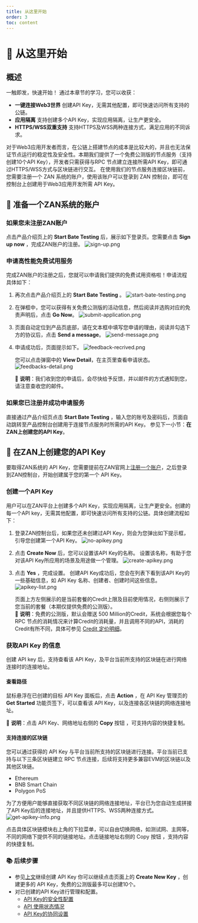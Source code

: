 ```yaml
---
title: 从这里开始
order: 3
toc: content
---
```


# 🚀 从这里开始

## 概述
一触即发，快速开始！
通过本章节的学习，您可以收获：
- **一键连接Web3世界**
   创建API Key，无需其他配置，即可快速访问所有支持的公链。
- **应用隔离**
   支持创建多个API Key，实现应用隔离，让生产更安全。
- **HTTPS/WSS双重支持**
   支持HTTPS及WSS两种连接方式，满足应用的不同诉求。

对于Web3应用开发者而言，在公链上搭建节点的成本是比较大的，并且也无法保证节点运行的稳定性及安全性。本期我们提供了一个免费公测版的节点服务（支持创建10个API Key），开发者只需获得与RPC 节点建立连接所需API Key，即可通过HTTPS/WSS方式与区块链进行交互。
在使用我们的节点服务连接区块链前，您需要注册一个 ZAN 系统的账户，使用该账户可以登录到 ZAN 控制台，即可在控制台上创建用于Web3应用开发所需 API Key。

## 🔏 准备一个ZAN系统的账户

### 如果您未注册ZAN账户
点击产品介绍页上的 **Start Bate Testing** 后，展示如下登录页。您需要点击 **Sign up now** ，完成ZAN账户的注册。
![sign-up.png](./images/sign-up.png)

### 申请高性能免费试用服务
完成ZAN账户的注册之后，您就可以申请我们提供的免费试用资格啦！申请流程具体如下：
1. 再次点击产品介绍页上的 **Start Bate Testing** 。
   ![start-bate-testing.png](./images/start-bate-testing.png)

2. 在弹框中，您可以获得有关免费公测版的活动信息，然后阅读并选购对应的免责声明后，点击 **Go Now**。
   ![submit-application.png](./images/submit-application.png)

3. 页面自动定位到产品页底部，请在文本框中填写您申请的理由，阅读并勾选下方的协议后，点击 **Send a message**。
   ![send-message.png](./images/send-message.png)

4. 申请成功后，页面提示如下。
   ![feedback-recrived.png](./images/feedback-recrived.png)

   您可以点击弹窗中的 **View Detail**，在主页里查看申请状态。
   ![feedbacks-detail.png](./images/feedbacks-detail.png)

   <Alert type="info">
   📘 <b>说明</b>：我们收到您的申请后，会尽快给予反馈，并以邮件的方式通知到您，请注意查收您的邮件。
   </Alert>


### 如果您已注册并成功申请服务
直接通过产品介绍页点击 **Start Bate Testing** ，输入您的账号及密码后，页面自动跳转至产品控制台创建用于连接节点服务时所需的API Key。
参见下一小节：**在ZAN上创建您的API Key**。

## 🔑 在ZAN上创建您的API Key

要取得ZAN系统的 API Key，您需要提前在ZAN官网上[注册一个账户](#-准备一个zan系统的账户)，之后登录到ZAN控制台，开始创建属于您的第一个 API Key。

### 创建一个API Key

用户可以在ZAN平台上创建多个API Key，实现应用隔离，让生产更安全。创建的每一个API key，无需其他配置，即可快速访问所有支持的公链。具体创建流程如下：

1. 登录ZAN控制台后，如果您还未创建过API Key，则会为您弹出如下提示框，引导您创建第一个API Key。
   ![no-apikey.png](./images/no-apikey.png)

2. 点击 **Create Now** 后，您可以设置该API Key的名称。
   设置该名称，有助于您对该API Key所应用的场景及用途做一个管理。
   ![create-apikey.png](./images/create-apikey.png)

3. 点击 **Yes** ，完成设置。
   创建API Key成功后，您会在列表下看到该API Key的一些基础信息，如 API Key 名称、创建者、创建时间这些信息。
   ![apikey-list.png](./images/apikey-list.png)

   页面上方左侧展示的是当前套餐的Credit上限及目前使用情况，右侧则展示了您当前的套餐（本期仅提供免费的公测版）。<br>
   <Alert type="info">
📘 <b>说明</b>：免费的公测版，默认会赠送 500 Million的Credit，系统会根据您每个RPC 节点的消耗情况来计算Credit的消耗量，并且调用不同的API，消耗的Credit有所不同，具体可参见 <span><a href="/zh-CN/guide/esource-pricing#credit-定价明细">Credit 定价明细</a></span>。	
   </Alert>

### 获取API Key 的信息
创建 API key 后，支持查看该 API Key，及平台当前所支持的区块链在进行网络连接时的连接地址。

#### 查看路径
鼠标悬浮在已创建的目标 API Key 面板后，点击 **Action** ，在 API Key 管理页的 **Get Started** 功能页签下，可以查看该 API Key，以及连接各区块链的网络连接地址。

<Alert type="info">

📘 <b>说明</b>：点击 API Key、网络地址右侧的 <b>Copy</b> 按钮 ，可支持内容的快捷复制。

</Alert>

#### 支持连接的区块链
您可以通过获得的 API Key 与平台当前所支持的区块链进行连接。平台当前已支持与以下三条区块链建立 RPC 节点连接，后续将支持更多兼容EVM的区块链以及其他区块链。
- Ethereum
- BNB Smart Chain
- Polygon PoS

为了方便用户能够直接获取不同区块链的网络连接地址，平台已为您自动生成拼接了API Key后的连接地址，并且提供HTTPS、WSS两种连接方式。
![get-apikey-info.png](./images/get-apikey-info.png)

点击具体区块链模块右上角的下拉菜单，可以自由切换网络，如测试网、主网等，不同的网络下提供不同的链接地址。点击链接地址右侧的 Copy 按钮 ，支持内容的快捷复制。

### 📚 后续步骤
- 参见[上文](#创建一个api-key)继续创建 API Key
  你可以继续点击页面上的 **Create New Key** ，创建更多的 API Key，免费的公测版最多可以创建10个。
- 对已创建的API Key进行管理和配置。
  - [API Key的安全性配置](/zh-CN/guide/configuring-security-settings-for-api-keys)
  - [API 使用状态情况](/zh-CN/guide/monitoring-api-key-status)
  - [API Key的协同设置](/zh-CN/guide/configuring-collaboration-settings-for-api-keys)


